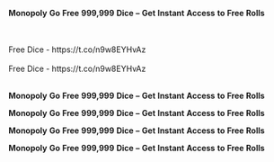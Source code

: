 <strong>Monopoly</strong> <strong>Go</strong> <strong>Free</strong> <strong>999,999</strong> <strong>Dice</strong> <strong>–</strong> <strong>Get</strong> <strong>Instant</strong> <strong>Access</strong> <strong>to</strong> <strong>Free</strong> <strong>Rolls</strong>

<br>
<br>Free Dice - https://t.co/n9w8EYHvAz
<br>
<br>Free Dice - https://t.co/n9w8EYHvAz
<br>
<br>

<strong>Monopoly</strong> <strong>Go</strong> <strong>Free</strong> <strong>999,999</strong> <strong>Dice</strong> <strong>–</strong> <strong>Get</strong> <strong>Instant</strong> <strong>Access</strong> <strong>to</strong> <strong>Free</strong> <strong>Rolls</strong>

<strong>Monopoly</strong> <strong>Go</strong> <strong>Free</strong> <strong>999,999</strong> <strong>Dice</strong> <strong>–</strong> <strong>Get</strong> <strong>Instant</strong> <strong>Access</strong> <strong>to</strong> <strong>Free</strong> <strong>Rolls</strong>

<strong>Monopoly</strong> <strong>Go</strong> <strong>Free</strong> <strong>999,999</strong> <strong>Dice</strong> <strong>–</strong> <strong>Get</strong> <strong>Instant</strong> <strong>Access</strong> <strong>to</strong> <strong>Free</strong> <strong>Rolls</strong>

<strong>Monopoly</strong> <strong>Go</strong> <strong>Free</strong> <strong>999,999</strong> <strong>Dice</strong> <strong>–</strong> <strong>Get</strong> <strong>Instant</strong> <strong>Access</strong> <strong>to</strong> <strong>Free</strong> <strong>Rolls</strong>
